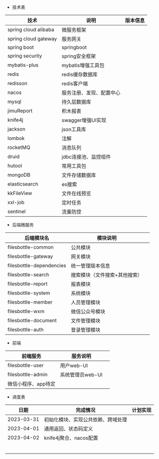 - 技术表

| 技术                 | 说明                     | 版本信息 |
| -------------------- | ------------------------ | -------- |
| spring cloud alibaba | 微服务框架               |          |
| spring cloud gateway | 服务网关                 |          |
| spring boot          | springboot               |          |
| spring security      | spring安全框架           |          |
| mybatis-plus         | mybatis增强工具包        |          |
| redis                | redis缓存数据库          |          |
| redisson             | redis客户端              |          |
| nacos                | 服务注册、发现、配置中心 |          |
| mysql                | 持久层数据库             |          |
| jimuReport           | 积木报表                 |          |
| knife4j              | swagger增强UI实现        |          |
| jackson              | json工具库               |          |
| lombok               | 注解                     |          |
| rocketMQ             | 消息队列                 |          |
| druid                | jdbc连接池、监控组件     |          |
| hutool               | 常用工具包               |          |
| mongoDB              | 文件存储数据库           |          |
| elasticsearch        | es搜索                   |          |
| kkFileView           | 文件在线预览             |          |
| xxl-job              | 定时任务                 |          |
| sentinel             | 流量防控                 |          |



- 后端微服务

| 后端模块名               | 模块说明                      |      |
| ------------------------ | ----------------------------- | ---- |
| filesbottle-common       | 公共模块                      |      |
| filesbottle-gateway      | 网关模块                      |      |
| filesbottle-dependencies | 统一管理版本信息              |      |
| filesbottle-search       | 搜索模块（文件搜索+其他搜索） |      |
| filesbottle-report       | 报表模块                      |      |
| filesbottle-system       | 系统模块                      |      |
| filesbottle-member       | 人员管理模块                  |      |
| filesbottle-wxm          | 微信公众号模块                |      |
| filesbottle-document     | 文件管理模块                  |      |
| filesbottle-auth         | 登录管理模块                  |      |



- 前端

| 前端服务            | 服务说明         |      |
| ------------------- | ---------------- | ---- |
| filesbottle-user    | 用户web-UI       |      |
| filesbottle-admin   | 系统管理员web-UI |      |
| 微信小程序、app待定 |                  |      |





- 进度表

| 日期       | 完成情况                           | 计划实现 |
| ---------- | ---------------------------------- | -------- |
| 2023-03-31 | 初始化模块、实现公共依赖、跨域处理 |          |
| 2023-04-01 | 通用返回、状态码定义               |          |
| 2023-04-02 | knife4j聚合、nacos配置             |          |
|            |                                    |          |
|            |                                    |          |
|            |                                    |          |
|            |                                    |          |
|            |                                    |          |
|            |                                    |          |

